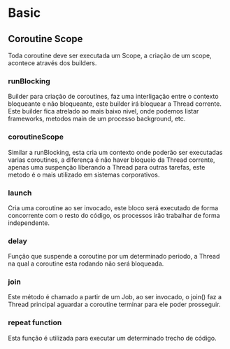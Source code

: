 
# Basic

## Coroutine Scope

Toda coroutine deve ser executada um Scope, a criação de um scope, acontece através dos builders.

### runBlocking

Builder para criação de coroutines, faz uma interligação entre o contexto bloqueante e não bloqueante, este builder irá bloquear a Thread corrente.
Este builder fica atrelado ao mais baixo nivel, onde podemos listar frameworks, metodos main de um processo background, etc.

### coroutineScope

Similar a runBlocking, esta cria um contexto onde poderão ser executadas varias coroutines, a diferença é não haver bloqueio da Thread corrente,
apenas uma suspenção liberando a Thread para outras tarefas, este metodo é o mais utilizado em sistemas corporativos.

### launch

Cria uma coroutine ao ser invocado, este bloco será executado de forma concorrente com o resto do código,
os processos irão trabalhar de forma independente.

### delay

Função que suspende a coroutine por um determinado periodo, a Thread na qual a coroutine esta rodando não será bloqueada.

### join

Este método é chamado a partir de um Job, ao ser invocado, o join() faz a Thread principal aguardar a coroutine terminar
para ele poder prosseguir.

### repeat function

Esta função é utilizada para executar um determinado trecho de código.
